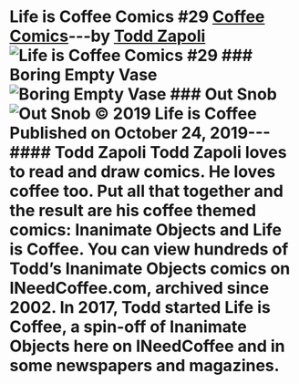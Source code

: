 # Life is Coffee Comics #29 [Coffee Comics](https://ineedcoffee.com/section/coffee-comics/)---by [Todd Zapoli](https://ineedcoffee.com/by/todd-zapoli/)![Life is Coffee Comics #29](https://ineedcoffee.com/images/posts/life-is-coffee-comics-29/life-is-coffee-640x400-new.jpg) ### Boring Empty Vase![Boring Empty Vase](https://ineedcoffee.com/assets/Coffee-Comic-Boring-Empty-Vase.BJDln-4Y_Z2c7Rw3.webp) ### Out Snob![Out Snob](https://ineedcoffee.com/assets/Coffee-Comic-Out-Snob.COyQgQcs_1wHKKr.webp) © 2019 Life is Coffee Published on October 24, 2019--- #### Todd Zapoli Todd Zapoli loves to read and draw comics. He loves coffee too. Put all that together and the result are his coffee themed comics: Inanimate Objects and Life is Coffee. You can view hundreds of Todd’s Inanimate Objects comics on INeedCoffee.com, archived since 2002. In 2017, Todd started Life is Coffee, a spin-off of Inanimate Objects here on INeedCoffee and in some newspapers and magazines.